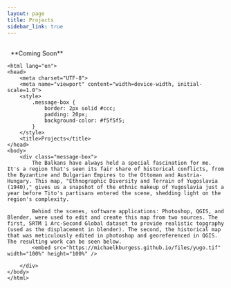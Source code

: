 ```yaml
---
layout: page
title: Projects
sidebar_link: true
---
```

<br>    
&nbsp; **Coming Soon**

    <html lang="en">
    <head>
        <meta charset="UTF-8">
        <meta name="viewport" content="width=device-width, initial-scale=1.0">
        <style>
            .message-box {
                border: 2px solid #ccc;
                padding: 20px;
                background-color: #f5f5f5;
            }
        </style>
        <title>Projects</title>
    </head>
    <body>
        <div class="message-box">
            The Balkans have always held a special fascination for me. It's a region that's seen its fair share of historical conflicts, from the Byzantine and Bulgarian Empires to the Ottoman and Austria-Hungary. This map, "Ethnographic Diversity and Terrain of Yugoslavia (1940)," gives us a snapshot of the ethnic makeup of Yugoslavia just a year before Tito's partisans entered the scene, shedding light on the region's complexity.

            Behind the scenes, software applications: Photoshop, QGIS, and Blender, were used to edit and create this map from two sources. The first, SRTM 1 Arc-Second Global dataset to provide realistic topgraphy (used as the displacement in blender). The second, the historical map that was meticulously edited in photoshop and georeferenced in QGIS. The resulting work can be seen below. 
            <embed src="https://michaelkburgess.github.io/files/yugo.tif" width="100%" height="100%" />

        </div>
    </body>
    </html>

